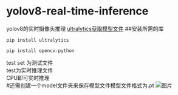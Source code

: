 # yolov8-real-time-inference
yolov8的实时摄像头推理
[ultralytics获取模型文件](https://github.com/ultralytics/ultralytics)
##安装所需的库
```
pip install ultralytics
```
```
pip install opencv-python
```
test set 为测试文件<br/>
test为实时推理文件 <br/>
CPU即可实时推理<br/>
#还需创建一个model文件夹来保存模型文件模型文件格式为.pt
![图片]( "可选标题")



